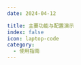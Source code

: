```yaml
---
date: 2024-04-12

title: 主要功能与配置演示
index: false
icon: laptop-code
category:
  - 使用指南
---
```


<Catalog />
